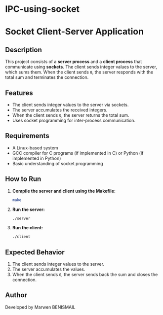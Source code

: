 # IPC-using-socket

# Socket Client-Server Application

## Description
This project consists of a **server process** and a **client process** that communicate using **sockets**. The client sends integer values to the server, which sums them. When the client sends `0`, the server responds with the total sum and terminates the connection.

## Features
- The client sends integer values to the server via sockets.
- The server accumulates the received integers.
- When the client sends `0`, the server returns the total sum.
- Uses socket programming for inter-process communication.

## Requirements
- A Linux-based system
- GCC compiler for C programs (if implemented in C) or Python (if implemented in Python)
- Basic understanding of socket programming

## How to Run
1. **Compile the server and client using the Makefile:**  
   ```bash
   make
   ```

2. **Run the server:**  
   ```bash
   ./server
   ```

3. **Run the client:**  
   ```bash
   ./client
   ```

## Expected Behavior
1. The client sends integer values to the server.
2. The server accumulates the values.
3. When the client sends `0`, the server sends back the sum and closes the connection.


## Author
Developed by Marwen BENISMAIL

